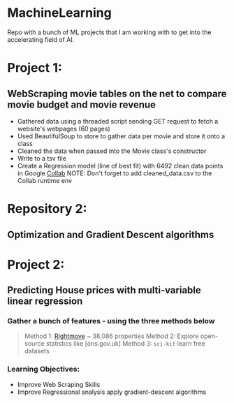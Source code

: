 # MachineLearning
Repo with a bunch of ML projects that I am working with to get into the accelerating field of AI.

# Project 1:
## WebScraping movie tables on the net to compare movie budget and movie revenue
- Gathered data using a threaded script sending GET request to fetch a website's webpages (60 pages)
- Used BeautifulSoup to store to gather data per movie and store it onto a class
- Cleaned the data when passed into the Movie class's constructor
- Write to a tsv file 
- Create a Regression model (line of best fit) with 6492 clean data points in Google [Collab](https://colab.research.google.com/drive/1yVl3doA694Grmn5fWZ63vA72ETmGvs47?usp=sharing) NOTE: Don't forget to add cleaned_data.csv to the Collab runtime env 

# Repository 2:
## Optimization and Gradient Descent algorithms

# Project 2:
## Predicting House prices with multi-variable linear regression
### Gather a bunch of features - using the three methods below
>Method 1: [Rightmove](https://www.rightmove.co.uk/house-prices/oxford.html) ~ 38,086 properties 
>Method 2: Explore open-source statistics like [ons.gov.uk]
>Method 3: `sci-kit` learn free datasets

### Learning Objectives:
- Improve Web Scraping Skills
- Improve Regressional analysis apply gradient-descent algorithms
